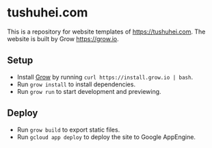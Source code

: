 # tushuhei.com
This is a repository for website templates of https://tushuhei.com.
The website is built by Grow https://grow.io.

## Setup

- Install [Grow](http://grow.io) by running `curl https://install.grow.io | bash`.
- Run `grow install` to install dependencies.
- Run `grow run` to start development and previewing.

## Deploy

- Run `grow build` to export static files.
- Run `gcloud app deploy` to deploy the site to Google AppEngine.
